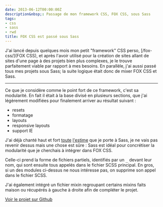 ```yaml
---
date: 2013-06-12T00:00:00Z
description&nbsp;: Passage de mon framework CSS, FOX CSS, sous Sass
tags:
- css
- sass
- rwd
title: FOX CSS est passé sous Sass
---
```


J'ai lancé depuis quelques mois mon petit "framework" CSS perso, [/fox-css/](FOX CSS), et après l'avoir utilisé pour la création de sites allant de sites d'une page à des projets bien plus complexes, je le trouve parfaitement viable par rapport à mes besoins. En parallèle, j'ai aussi passé tous mes projets sous Sass; la suite logique était donc de mixer FOX CSS et Sass.

---

Ce que je considère comme le point fort de ce framework, c'est sa modularité. En fait il était à la base divisé en plusieurs sections, que j'ai légèrement modifiées pour finalement arriver au résultat suivant&nbsp;:

* resets
* formatage
* layouts
* responsive layouts
* support IE

J'ai déjà chanté haut et fort [toute](/articles/le-jour-ou-jai-teste-sass/) [l'estime](/articles/un-mixin-sass-simple-pour-les-media-queries/) que je porte à Sass, je ne vais pas revenir dessus mais une chose est sûre&nbsp;: Sass est idéal pour concrétiser la modularité que je cherchais à intégrer dans FOX CSS.

Celle-ci prend la forme de fichiers partiels, identifiés par un <kbd>_</kbd> devant leur nom, qui sont ensuite tous appelés dans le fichier SCSS principal. En gros, si un des modules ci-dessus ne nous intéresse pas, on supprime son appel dans le fichier SCSS.

J'ai également intégré un fichier mixin regroupant certains mixins faits maison ou récupérés à gauche à droite afin de compléter le projet.

<p class="link"><a href="https://github.com/eskiiss/FOX-CSS">Voir le projet sur Github</a></p>

